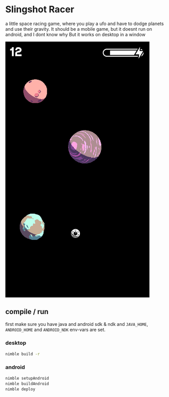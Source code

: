 # Slingshot Racer

a little space racing game, where you play a ufo and have to dodge planets and use their gravity.
It should be a mobile game, but it doesnt run on android, and I dont know why
But it works on desktop in a window

![Screenshot](https://raw.githubusercontent.com/choltreppe/slingshot_race/master/screenshot.png)

## compile / run

first make sure you have java and android sdk & ndk and `JAVA_HOME`, `ANDROID_HOME` and `ANDROID_NDK` env-vars are set.

### desktop
```sh
nimble build -r
```

### android
```sh
nimble setupAndroid
nimble buildAndroid
nimble deploy
```